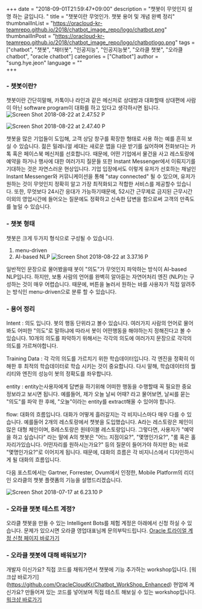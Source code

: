 +++
date = "2018-09-01T21:59:47+09:00"
description = "챗봇이 무엇인지 설명 하는 글입니다. "
title = "챗봇이란 무엇인가. 챗봇 용어 및 개념 완벽 정리"
thumbnailInList = "https://oracloud-kr-teamrepo.github.io/2018/chatbot_image_repo/logo/chatbot.png"
thumbnailInPost = "https://oracloud-kr-teamrepo.github.io/2018/chatbot_image_repo/logo/chatbotlogo.png"
tags = ["chatbot", "챗봇", "채터봇", "인공지능", "인공지능봇", "오라클 챗봇", "오라클 chatbot", "oracle chatbot"]
categories = ["Chatbot"]
author = "sung.hye.jeon"
language = ""  
+++

### - 챗봇이란? 
챗봇이란 간단히말해, 카톡이나 라인과 같은 메신저로 상대방과 대화할때 상대편에 사람이 아닌 software program이 대화를 하고 있다고 생각하시면 됩니다. 
![Screen Shot 2018-08-22 at 2.47.52 P](https://oracloud-kr-teamrepo.github.io/2018/chatbot_image_repo/15349031844600/Screen%20Shot%202018-08-22%20at%202.47.52%20PM.png)

![Screen Shot 2018-08-22 at 2.47.40 P](https://oracloud-kr-teamrepo.github.io/2018/chatbot_image_repo/15349031844600/Screen%20Shot%202018-08-22%20at%202.47.40%20PM.png)

챗봇을 많은 기업들이 도입해, 고객 상담 창구를 확장한 형태로 사용 하는 예를 흔히 보실 수 있습니다. 젊은 밀레니얼 세대는 새로운 앱을 다운 받기를 싫어하며 전화보다는 카톡 혹은 페이스북 메신저를 선호합니다. 때문에, 어떤 기업에서 물건을 사고 레스토랑에 예약을 하거나 행사에 대한 여러가지 질문들 또한 Instant Messenger에서 이뤄지기를 기대하는 것은 자연스러운 현상입니다. 기업 입장에서도 이렇게 유저가 선호하는 채널인 Instant Messenger와 커뮤니케이션을 통해 "stay connected" 될 수 있으며, 유저가 원하는 것이 무엇인지 정확히 알고 가장 최적화되고 적합한 서비스를 제공할수 있습니다. 또한, 무엇보다 24시간 응대가 가능하기때문에, 52시간 근무제로 금지된 근무시간 이외의 영업시간에 들어오는 질문에도 정확하고 신속한 답변을 함으로써 고객의 만족도를 높일 수 있습니다. 

### - 챗봇 형태  
챗봇은 크게 두가지 형식으로 구성될 수 있습니다. 

1. menu-driven
2. AI-based NLP
![Screen Shot 2018-08-22 at 3.37.16 P](https://oracloud-kr-teamrepo.github.io/2018/chatbot_image_repo/15349031844600/Screen%20Shot%202018-08-22%20at%203.37.16%20PM.png)

일반적인 문장으로 물어봤을때 봇이 "의도"가 무엇인지 파악하는 방식이 AI-based NLP입니다. 하지만, 보통 사람의 언어를 완벽히 알아듣는 자연어처리 엔진 (NLP)는 구성하는 것이 매우 어렵습니다. 때문에, 버튼을 눌러서 원하는 바를 사용자가 직접 알려주는 방식인 menu-driven으로 분류 할 수 있습니다.

### - 용어 정리 
Intent : 의도 입니다. 봇의 행동 단위라고 볼수 있습니다. 여러가지 사람의 언어로 물어봐도 어떠한 "의도"로 말하냐에 따라서 봇이 어떤행동을 해야하는지 정해진다고 볼 수 있습니다. 10개의 의도를 파악하기 위해서는 각각의 의도에 여러가지 문장으로 각각의 의도를 가르쳐야합니다.

Training Data : 각 각의 의도를 가르치기 위한 학습데이터입니다. 각 엔진을 정확히 이해한 후 최적의 학습데이터로 학습 시키는 것이 중요합니다. 다시 말해, 학습데이터의 퀄리티와 엔진의 성능이 봇의 정확도를 좌우합니다. 
 
entity : entity는사용자에게 답변을 하기위해 어떠한 행동을 수행할때 꼭 필요한 중요 정보라고 보시면 됩니다. 예를들어, 제가 오늘 날씨 어때? 라고 물어보면, 날씨를 묻는 "의도"를 파악 한 후에, "오늘"이라는 entity를 extract해올 수 있어야 합니다. 

flow: 대화의 흐름입니다. 대화가 어떻게 흘러갈지는 각 비지니스마다 매우 다를 수 있습니다. 예를들어 2개의 레스토랑에서 챗봇을 도입했습니다. A라는 레스토랑은 체인이 많은 대형 체인이며, B레스토랑은 원테이블 레스토랑입니다. 그렇다면, 사용자가 "예약을 하고 싶습니다" 라는 말에 A의 챗봇은 "어느 지점이요?", "몇명인가요?", "룸 혹은 홀 자리가있습니다. 어떤자리를 원하시는가요?" 등의 질문이 들어가야 하지만 B는 바로 "몇명인가요?"로 이어지게 됩니다. 때문에, 대화의 흐름은 각 비지니스에서 디자인하시게 될 대화의 흐름입니다. 


다음 포스트에서는 Gartner, Forrester, Ovum에서 인정한, Mobile Platform의 리더인 오라클의 챗봇 플랫폼의 기능을 설명드리겠습니다. 

![Screen Shot 2018-07-17 at 6.23.10 P](https://oracloud-kr-teamrepo.github.io/2018/chatbot_image_repo/15349031844600/Screen%20Shot%202018-07-17%20at%206.23.10%20PM.png)


### - 오라클 챗봇 테스트 계정? 
오라클 챗봇을 만들 수 있는 Intelligent Bots를 체험 계정은 아래에서 신청 하실 수 있습니다. 문제가 있으시면 오라클 영업대표님께 문의부탁드립니다. 
[Oracle 트라이얼 계정 신청 페이지 바로가기](https://cloud.oracle.com/en_US/tryit)


### - 오라클 챗봇에 대해 배워보기? 
개발자 이신가요? 직접 코드를 채워가면서 챗봇에 기능 추가하는 workshop입니다. [워크샵 바로가기] (https://github.com/OracleCloudKr/Chatbot_WorkShop_Enhanced)
현업에 계신가요? 만들어져 있는 코드를 넣어보며 직접 테스트 해보실 수 있는 workshop입니다. [워크샵 바로가기](https://github.com/OracleCloudKr/ChatBot_Workshop)


